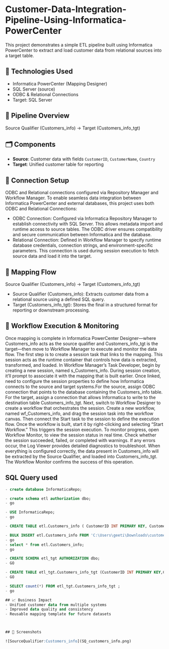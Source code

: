 # Customer-Data-Integration-Pipeline-Using-Informatica-PowerCenter
This project demonstrates a simple ETL pipeline built using Informatica PowerCenter to extract and load customer data from relational sources into a target table.

## 🔧 Technologies Used
- Informatica PowerCenter (Mapping Designer)
- SQL Server (source)
- ODBC & Relational Connections
- Target: SQL Server

## 📌 Pipeline Overview
Source Qualifier (Customers_info) → Target (Customers_info_tgt)

## 🗂️ Components
- **Source**: Customer data with fields `CustomerID`, `CustomerName`, `Country`
- **Target**: Unified customer table for reporting

## 🔐 Connection Setup
ODBC and Relational connections configured via Repository Manager and Workflow Manager.
To enable seamless data integration between Informatica PowerCenter and external databases, this project uses both ODBC and Relational Connections:
- ODBC Connection:
Configured via Informatica Repository Manager to establish connectivity with SQL Server. This allows metadata import and runtime access to source tables. The ODBC driver ensures compatibility and secure communication between Informatica and the database.
- Relational Connection:
Defined in Workflow Manager to specify runtime database credentials, connection strings, and environment-specific parameters. This connection is used during session execution to fetch source data and load it into the target.

## 🔄 Mapping Flow
Source Qualifier (Customers_info)  → Target (Customers_info_tgt)
- Source Qualifier (Customers_info):
Extracts customer data from a relational source using a defined SQL query.
- Target (Customers_info_tgt):
Stores the final in a structured format for reporting or downstream processing.

## 🚀 Workflow Execution & Monitoring
Once mapping is complete in Informatica PowerCenter Designer—where Customers_info acts as the source qualifier and Customers_info_tgt is the target—then move to Workflow Manager to execute and monitor the data flow. The first step is to create a session task that links to the mapping. This session acts as the runtime container that controls how data is extracted, transformed, and loaded.
In Workflow Manager’s Task Developer,  begin by creating a new session, named s_Customers_info. During session creation, it’ll prompt to associate it with the mapping that is built earlier. Once linked, need to configure the session properties to define how Informatica connects to the source and target systems.For the source, assign ODBC connection that points to the database containing the Customers_info table. For the target, assign a connection that allows Informatica to write to the destination table Customers_info_tgt.
Next, switch to Workflow Designer to create a workflow that orchestrates the session. Create a new workflow, named wf_Customers_info, and drag the session task into the workflow canvas. Then connect the Start task to the session to define the execution flow.
Once the workflow is built,  start it by right-clicking and selecting “Start Workflow.” This triggers the session execution. To monitor progress,  open Workflow Monitor, to view the session status in real time. Check whether the session succeeded, failed, or completed with warnings. If any errors occur, the Log Viewer provides detailed diagnostics to troubleshoot.
When everything is configured correctly, the data present in Customers_info will be extracted by the Source Qualifier, and loaded into Customers_info_tgt. The Workflow Monitor confirms the success of this operation.

## SQL Query used
```sql
- create database InformaticaRepo;

- create schema etl authorization dbo;
- go

- USE InformaticaRepo;
- go

- CREATE TABLE etl.Customers_info ( CustomerID INT PRIMARY KEY, CustomerName NVARCHAR(100),Country NVARCHAR(50));

- BULK INSERT etl.Customers_info FROM 'C:\Users\geeti\Downloads\customers_info.csv' WITH ( FIRSTROW = 1);
- go
- select * from etl.Customers_info;
- go

- CREATE SCHEMA etl_tgt AUTHORIZATION dbo;
- GO

- CREATE TABLE etl_tgt.Customers_info_tgt (CustomerID INT PRIMARY KEY,CustomerName NVARCHAR(100),Country NVARCHAR(50));
- GO

- SELECT count(*) FROM etl_tgt.Customers_info_tgt ;
- go

## 📈 Business Impact
- Unified customer data from multiple systems
- Improved data quality and consistency
- Reusable mapping template for future datasets



## 🧪 Screenshots

![SourceQualifier:Customers_info](SQ_customers_info.png)

